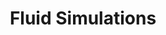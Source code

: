 ---
layout: post
title: Fluid Simulations
description: >
  A page showing how regular markdown content is styled in Hydejack.
image: /assets/img/projects/3Dprinter/first_assembly.jpg
sitemap: false
---